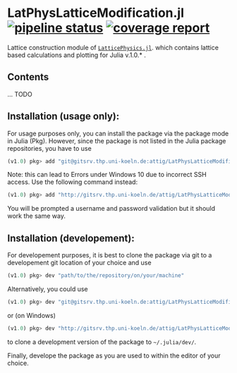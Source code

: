 # LatPhysLatticeModification.jl [![pipeline status](http://gitsrv.thp.uni-koeln.de/attig/LatPhysLatticeModification.jl/badges/master/pipeline.svg)](http://gitsrv.thp.uni-koeln.de/attig/LatPhysLatticeModification.jl/commits/master) [![coverage report](http://gitsrv.thp.uni-koeln.de/attig/LatPhysLatticeModification.jl/badges/master/coverage.svg)](http://gitsrv.thp.uni-koeln.de/attig/LatPhysLatticeModification.jl/commits/master)

Lattice construction module of [`LatticePhysics.jl`](http://gitsrv.thp.uni-koeln.de/attig/LatticePhysics.jl). which contains lattice based calculations and plotting for Julia v.1.0.* .



## Contents

... TODO

## Installation (usage only):

For usage purposes only, you can install the package via the package mode in Julia (Pkg). However, since the package
is not listed in the Julia package repositories, you have to use
```julia
(v1.0) pkg> add "git@gitsrv.thp.uni-koeln.de:attig/LatPhysLatticeModification.jl.git"
```
Note: this can lead to Errors under Windows 10 due to incorrect SSH access. Use the following command instead:
```julia
(v1.0) pkg> add "http://gitsrv.thp.uni-koeln.de/attig/LatPhysLatticeModification.jl.git"
```
You will be prompted a username and password validation but it should work the same way.


## Installation (developement):

For developement purposes, it is best to clone the package via git to a developement
git location of your choice and use
```julia
(v1.0) pkg> dev "path/to/the/repository/on/your/machine"
```

Alternatively, you could use
```julia
(v1.0) pkg> dev "git@gitsrv.thp.uni-koeln.de:attig/LatPhysLatticeModification.jl.git"
```
or (on Windows)
```julia
(v1.0) pkg> dev "http://gitsrv.thp.uni-koeln.de/attig/LatPhysLatticeModification.jl.git"
```
to clone a development version of the package to `~/.julia/dev/`.


Finally, develope the package as you are used to within the editor of your choice.
